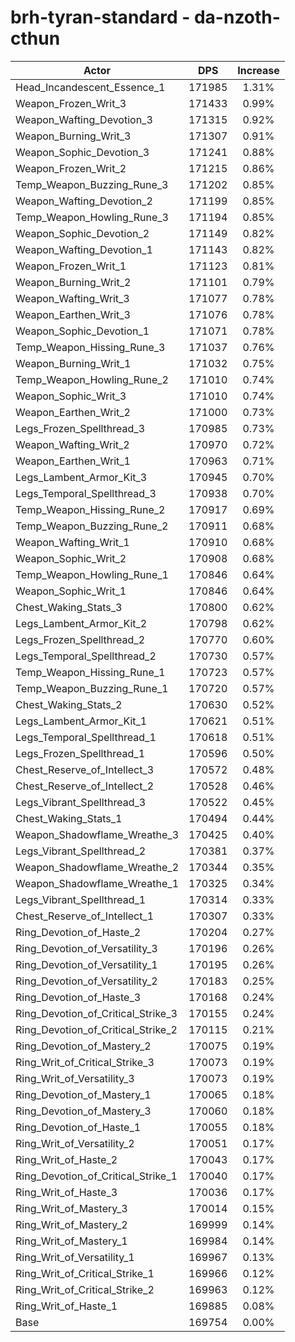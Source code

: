 # brh-tyran-standard - da-nzoth-cthun
| Actor | DPS | Increase |
|---|:---:|:---:|
|Head_Incandescent_Essence_1|171985|1.31%|
|Weapon_Frozen_Writ_3|171433|0.99%|
|Weapon_Wafting_Devotion_3|171315|0.92%|
|Weapon_Burning_Writ_3|171307|0.91%|
|Weapon_Sophic_Devotion_3|171241|0.88%|
|Weapon_Frozen_Writ_2|171215|0.86%|
|Temp_Weapon_Buzzing_Rune_3|171202|0.85%|
|Weapon_Wafting_Devotion_2|171199|0.85%|
|Temp_Weapon_Howling_Rune_3|171194|0.85%|
|Weapon_Sophic_Devotion_2|171149|0.82%|
|Weapon_Wafting_Devotion_1|171143|0.82%|
|Weapon_Frozen_Writ_1|171123|0.81%|
|Weapon_Burning_Writ_2|171101|0.79%|
|Weapon_Wafting_Writ_3|171077|0.78%|
|Weapon_Earthen_Writ_3|171076|0.78%|
|Weapon_Sophic_Devotion_1|171071|0.78%|
|Temp_Weapon_Hissing_Rune_3|171037|0.76%|
|Weapon_Burning_Writ_1|171032|0.75%|
|Temp_Weapon_Howling_Rune_2|171010|0.74%|
|Weapon_Sophic_Writ_3|171010|0.74%|
|Weapon_Earthen_Writ_2|171000|0.73%|
|Legs_Frozen_Spellthread_3|170985|0.73%|
|Weapon_Wafting_Writ_2|170970|0.72%|
|Weapon_Earthen_Writ_1|170963|0.71%|
|Legs_Lambent_Armor_Kit_3|170945|0.70%|
|Legs_Temporal_Spellthread_3|170938|0.70%|
|Temp_Weapon_Hissing_Rune_2|170917|0.69%|
|Temp_Weapon_Buzzing_Rune_2|170911|0.68%|
|Weapon_Wafting_Writ_1|170910|0.68%|
|Weapon_Sophic_Writ_2|170908|0.68%|
|Temp_Weapon_Howling_Rune_1|170846|0.64%|
|Weapon_Sophic_Writ_1|170846|0.64%|
|Chest_Waking_Stats_3|170800|0.62%|
|Legs_Lambent_Armor_Kit_2|170798|0.62%|
|Legs_Frozen_Spellthread_2|170770|0.60%|
|Legs_Temporal_Spellthread_2|170730|0.57%|
|Temp_Weapon_Hissing_Rune_1|170723|0.57%|
|Temp_Weapon_Buzzing_Rune_1|170720|0.57%|
|Chest_Waking_Stats_2|170630|0.52%|
|Legs_Lambent_Armor_Kit_1|170621|0.51%|
|Legs_Temporal_Spellthread_1|170618|0.51%|
|Legs_Frozen_Spellthread_1|170596|0.50%|
|Chest_Reserve_of_Intellect_3|170572|0.48%|
|Chest_Reserve_of_Intellect_2|170528|0.46%|
|Legs_Vibrant_Spellthread_3|170522|0.45%|
|Chest_Waking_Stats_1|170494|0.44%|
|Weapon_Shadowflame_Wreathe_3|170425|0.40%|
|Legs_Vibrant_Spellthread_2|170381|0.37%|
|Weapon_Shadowflame_Wreathe_2|170344|0.35%|
|Weapon_Shadowflame_Wreathe_1|170325|0.34%|
|Legs_Vibrant_Spellthread_1|170314|0.33%|
|Chest_Reserve_of_Intellect_1|170307|0.33%|
|Ring_Devotion_of_Haste_2|170204|0.27%|
|Ring_Devotion_of_Versatility_3|170196|0.26%|
|Ring_Devotion_of_Versatility_1|170195|0.26%|
|Ring_Devotion_of_Versatility_2|170183|0.25%|
|Ring_Devotion_of_Haste_3|170168|0.24%|
|Ring_Devotion_of_Critical_Strike_3|170155|0.24%|
|Ring_Devotion_of_Critical_Strike_2|170115|0.21%|
|Ring_Devotion_of_Mastery_2|170075|0.19%|
|Ring_Writ_of_Critical_Strike_3|170073|0.19%|
|Ring_Writ_of_Versatility_3|170073|0.19%|
|Ring_Devotion_of_Mastery_1|170065|0.18%|
|Ring_Devotion_of_Mastery_3|170060|0.18%|
|Ring_Devotion_of_Haste_1|170055|0.18%|
|Ring_Writ_of_Versatility_2|170051|0.17%|
|Ring_Writ_of_Haste_2|170043|0.17%|
|Ring_Devotion_of_Critical_Strike_1|170040|0.17%|
|Ring_Writ_of_Haste_3|170036|0.17%|
|Ring_Writ_of_Mastery_3|170014|0.15%|
|Ring_Writ_of_Mastery_2|169999|0.14%|
|Ring_Writ_of_Mastery_1|169984|0.14%|
|Ring_Writ_of_Versatility_1|169967|0.13%|
|Ring_Writ_of_Critical_Strike_1|169966|0.12%|
|Ring_Writ_of_Critical_Strike_2|169963|0.12%|
|Ring_Writ_of_Haste_1|169885|0.08%|
|Base|169754|0.00%|
